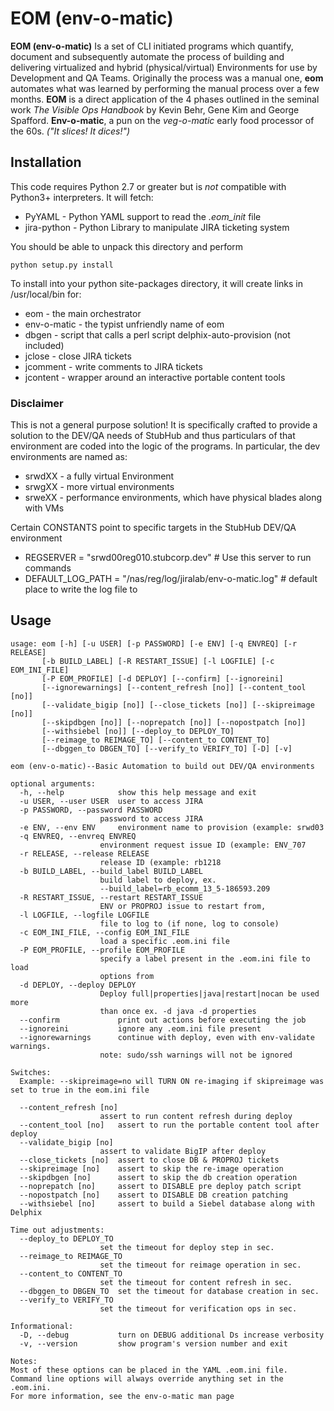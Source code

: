 EOM (env-o-matic)
=================
**EOM (env-o-matic)** Is a set of CLI initiated programs which quantify, document and subsequently automate the process of building and delivering virtualized and hybrid (physical/virtual) Environments for use by Development and QA Teams.
Originally the process was a manual one, **eom** automates what was learned by performing the manual process over a few months. **EOM** is a direct application of the 4 phases outlined in the seminal work *The Visible Ops Handbook* by Kevin Behr, Gene Kim and George Spafford.
**Env-o-matic**, a pun on the *veg-o-matic* early food processor of the 60s.  *("It slices!  It dices!")*

Installation
-----------------
This code requires Python 2.7 or greater but is *not* compatible with Python3+ interpreters. It will fetch:

* PyYAML         - Python YAML support to read the *.eom_init* file
* jira-python    - Python Library to manipulate JIRA ticketing system

You should be able to unpack this directory and perform 

	python setup.py install

To install into your python site-packages directory, it will create links in /usr/local/bin for:

* eom             - the main orchestrator
* env-o-matic     - the typist unfriendly name of eom
* dbgen           - script that calls a perl script delphix-auto-provision (not included)
* jclose          - close JIRA tickets
* jcomment        - write comments to JIRA tickets
* jcontent        - wrapper around an interactive portable content tools

### Disclaimer
This is not a general purpose solution! It is specifically crafted to provide a
solution to the DEV/QA needs of StubHub and thus particulars of that environment
are coded into the logic of the programs.  In particular, the dev environments
are named as: 
* srwdXX           - a fully virtual Environment
* srwgXX           - more virtual environments
* srweXX           - performance environments, which have physical blades along with VMs

Certain CONSTANTS point to specific targets in the StubHub DEV/QA environment

* REGSERVER = "srwd00reg010.stubcorp.dev" # Use this server to run commands
* DEFAULT_LOG_PATH = "/nas/reg/log/jiralab/env-o-matic.log" # default place to write the log file to

Usage
---------
	usage: eom [-h] [-u USER] [-p PASSWORD] [-e ENV] [-q ENVREQ] [-r RELEASE]
		   [-b BUILD_LABEL] [-R RESTART_ISSUE] [-l LOGFILE] [-c EOM_INI_FILE]
		   [-P EOM_PROFILE] [-d DEPLOY] [--confirm] [--ignoreini]
		   [--ignorewarnings] [--content_refresh [no]] [--content_tool [no]]
		   [--validate_bigip [no]] [--close_tickets [no]] [--skipreimage [no]]
		   [--skipdbgen [no]] [--noprepatch [no]] [--nopostpatch [no]]
		   [--withsiebel [no]] [--deploy_to DEPLOY_TO]
		   [--reimage_to REIMAGE_TO] [--content_to CONTENT_TO]
		   [--dbggen_to DBGEN_TO] [--verify_to VERIFY_TO] [-D] [-v]

	eom (env-o-matic)--Basic Automation to build out DEV/QA environments

	optional arguments:
	  -h, --help            show this help message and exit
	  -u USER, --user USER  user to access JIRA
	  -p PASSWORD, --password PASSWORD
		                password to access JIRA
	  -e ENV, --env ENV     environment name to provision (example: srwd03
	  -q ENVREQ, --envreq ENVREQ
		                environment request issue ID (example: ENV_707
	  -r RELEASE, --release RELEASE
		                release ID (example: rb1218
	  -b BUILD_LABEL, --build_label BUILD_LABEL
		                build label to deploy, ex.
		                --build_label=rb_ecomm_13_5-186593.209
	  -R RESTART_ISSUE, --restart RESTART_ISSUE
		                ENV or PROPROJ issue to restart from,
	  -l LOGFILE, --logfile LOGFILE
		                file to log to (if none, log to console)
	  -c EOM_INI_FILE, --config EOM_INI_FILE
		                load a specific .eom.ini file
	  -P EOM_PROFILE, --profile EOM_PROFILE
		                specify a label present in the .eom.ini file to load
		                options from
	  -d DEPLOY, --deploy DEPLOY
		                Deploy full|properties|java|restart|nocan be used more
		                than once ex. -d java -d properties
	  --confirm             print out actions before executing the job
	  --ignoreini           ignore any .eom.ini file present
	  --ignorewarnings      continue with deploy, even with env-validate warnings.
		                note: sudo/ssh warnings will not be ignored

	Switches:
	  Example: --skipreimage=no will TURN ON re-imaging if skipreimage was set to true in the eom.ini file

	  --content_refresh [no]
		                assert to run content refresh during deploy
	  --content_tool [no]   assert to run the portable content tool after deploy
	  --validate_bigip [no]
		                assert to validate BigIP after deploy
	  --close_tickets [no]  assert to close DB & PROPROJ tickets
	  --skipreimage [no]    assert to skip the re-image operation
	  --skipdbgen [no]      assert to skip the db creation operation
	  --noprepatch [no]     assert to DISABLE pre deploy patch script
	  --nopostpatch [no]    assert to DISABLE DB creation patching
	  --withsiebel [no]     assert to build a Siebel database along with Delphix

	Time out adjustments:
	  --deploy_to DEPLOY_TO
		                set the timeout for deploy step in sec.
	  --reimage_to REIMAGE_TO
		                set the timeout for reimage operation in sec.
	  --content_to CONTENT_TO
		                set the timeout for content refresh in sec.
	  --dbggen_to DBGEN_TO  set the timeout for database creation in sec.
	  --verify_to VERIFY_TO
		                set the timeout for verification ops in sec.

	Informational:
	  -D, --debug           turn on DEBUG additional Ds increase verbosity
	  -v, --version         show program's version number and exit

	Notes:
	Most of these options can be placed in the YAML .eom.ini file.
	Command line options will always override anything set in the .eom.ini.
	For more information, see the env-o-matic man page
